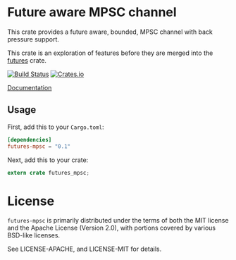 # Future aware MPSC channel

This crate provides a future aware, bounded, MPSC channel with back pressure
support.

This crate is an exploration of features before they are merged into the
[futures](https://github.com/alexcrichton/futures-rs/) crate.

[![Build Status](https://travis-ci.org/carllerche/futures-mpsc.svg?branch=master)](https://travis-ci.org/carllerche/futures-mpsc)
[![Crates.io](https://img.shields.io/crates/v/futures-mpsc.svg?maxAge=2592000)](https://crates.io/crates/futures-mpsc)

[Documentation](https://docs.rs/futures-mpsc)

## Usage

First, add this to your `Cargo.toml`:

```toml
[dependencies]
futures-mpsc = "0.1"
```

Next, add this to your crate:

```rust
extern crate futures_mpsc;
```

# License

`futures-mpsc` is primarily distributed under the terms of both the MIT license
and the Apache License (Version 2.0), with portions covered by various BSD-like
licenses.

See LICENSE-APACHE, and LICENSE-MIT for details.
